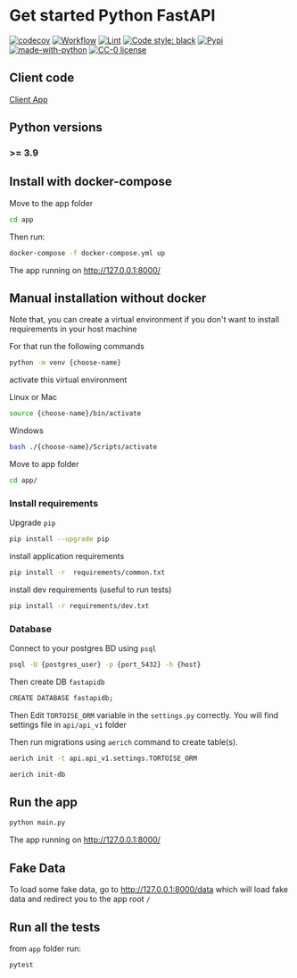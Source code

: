 # Get started Python FastAPI

[![codecov](https://codecov.io/gh/meschac38700/Test-FastAPI/branch/master/graph/badge.svg?token=iffvr8Fmg5)](https://codecov.io/gh/meschac38700/Test-FastAPI)
[![Workflow](https://github.com/meschac38700/Test-FastAPI/actions/workflows/workflow.yml/badge.svg?branch=master)](https://github.com/meschac38700/Test-FastAPI/actions/workflows/workflow.yml)
[![Lint](https://github.com/meschac38700/Test-FastAPI/actions/workflows/auto-format.yaml/badge.svg)](https://github.com/meschac38700/Test-FastAPI/actions/workflows/auto-format.yaml)
[![Code style: black](https://img.shields.io/badge/code%20style-black-000000.svg)](https://github.com/psf/black)
[![Pypi](https://img.shields.io/pypi/v/pip.svg)](https://pypi.org/project/pip/)
[![made-with-python](https://img.shields.io/badge/Made%20with-Python-1f425f.svg)](https://www.python.org/)
[![CC-0 license](https://img.shields.io/badge/License-CC--0-blue.svg)](https://github.com/meschac38700/Test-FastAPI/blob/master/LICENSE)

## Client code

[Client App](https://github.com/meschac38700/fastAPI-client-side)

## Python versions

### >= 3.9

## Install with docker-compose

Move to the app folder

```bash
cd app
```

Then run:

```bash
docker-compose -f docker-compose.yml up
```

The app running on http://127.0.0.1:8000/

## Manual installation without docker

Note that, you can create a virtual environment
if you don't want to install requirements in your host machine

For that run the following commands

```bash
python -m venv {choose-name}
```

activate this virtual environment

Linux or Mac

```bash
source {choose-name}/bin/activate
```

Windows

```bash
bash ./{choose-name}/Scripts/activate
```

Move to app folder

```bash
cd app/
```

### Install requirements

Upgrade `pip`

```bash
pip install --upgrade pip
```

install application requirements

```bash
pip install -r  requirements/common.txt
```

install dev requirements (useful to run tests)

```bash
pip install -r requirements/dev.txt
```

### Database

Connect to your postgres BD using `psql`

```bash
psql -U {postgres_user} -p {port_5432} -h {host}
```

Then create DB `fastapidb`

```bash
CREATE DATABASE fastapidb;
```

Then Edit `TORTOISE_ORM` variable in the `settings.py` correctly.
You will find settings file in `api/api_v1` folder

Then run migrations using `aerich` command to create table(s).

```bash
aerich init -t api.api_v1.settings.TORTOISE_ORM
```

```bash
aerich init-db
```

## Run the app

```bash
python main.py
```

The app running on http://127.0.0.1:8000/

## Fake Data

To load some fake data, go to http://127.0.0.1:8000/data
which will load fake data and redirect you to the app root `/`

## Run all the tests

from `app` folder run:

```bash
pytest
```
